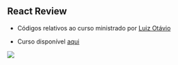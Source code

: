 ## React Review

- Códigos relativos ao curso ministrado por [Luiz Otávio](https://github.com/luizomf)

- Curso disponível [aqui](https://www.udemy.com/course/curso-de-reactjs-nextjs-completo-do-basico-ao-avancado/?referralCode=C228CEEAEB14B76159E1)

![](https://miro.medium.com/max/2800/1*qaQYJcS48yV8oNJO8u8L5w.png)

